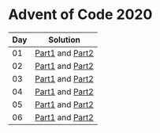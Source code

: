 # Advent of Code 2020

|Day|Solution|
|---|---|
|01 | [Part1](src/day01/part01.kt) and [Part2](src/day01/part02.kt)|
|02 | [Part1](src/day02/part01.kt) and [Part2](src/day02/part02.kt)|
|03 | [Part1](src/day03/part01.kt) and [Part2](src/day03/part02.kt)|
|04 | [Part1](src/day04/part01.kt) and [Part2](src/day04/part02.kt)|
|05 | [Part1](src/day05/part01.kt) and [Part2](src/day05/part02.kt)|
|06 | [Part1](src/day06/part01.kt) and [Part2](src/day06/part02.kt)|